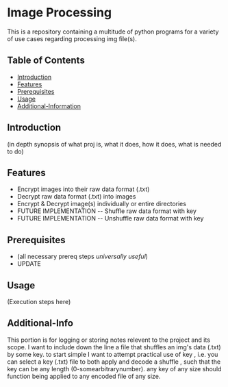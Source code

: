# Image Processing

This is a repository containing a multitude of python programs for a variety of use cases regarding processing img file(s).

## Table of Contents
- [Introduction](#introduction)
- [Features](#features)
- [Prerequisites](#prerequisites)
- [Usage](#usage)
- [Additional-Information](#Additional-Info)

## Introduction

(in depth synopsis of what proj is, what it does, how it does, what is needed to do)

## Features

- Encrypt images into their raw data format (.txt)
- Decrypt raw data format (.txt) into images
- Encrypt & Decrypt image(s) individually or entire directories
- FUTURE IMPLEMENTATION -- Shuffle raw data format with key
- FUTURE IMPLEMENTATION -- Unshuffle raw data format with key

## Prerequisites

- (all necessary prereq steps *universally useful*)
- UPDATE

## Usage

(Execution steps here)

## Additional-Info

This portion is for logging or storing notes relevent to the project and its scope. I want to include down the line a file that shuffles an img's data (.txt) by some key. to start simple I want to attempt practical use of key , i.e. you can select a key (.txt) file to both apply and decode a shuffle , such that the key can be any length (0-somearbitrarynumber). any key of any size should function being applied to any encoded file of any size.
